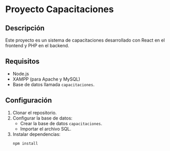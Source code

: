 # Proyecto Capacitaciones

## Descripción
Este proyecto es un sistema de capacitaciones desarrollado con React en el frontend y PHP en el backend.

## Requisitos
- Node.js
- XAMPP (para Apache y MySQL)
- Base de datos llamada `capacitaciones`.

## Configuración
1. Clonar el repositorio.
2. Configurar la base de datos:
   - Crear la base de datos `capacitaciones`.
   - Importar el archivo SQL.
3. Instalar dependencias:
   ```bash
   npm install
